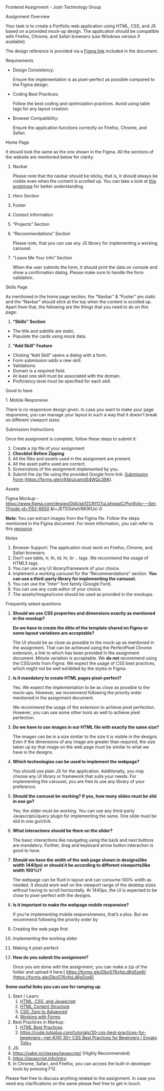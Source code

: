 Frontend Assignment - Josh Technology Group

Assignment Overview

Your task is to create a Portfolio web application using HTML, CSS, and JS based on a provided mock-up design. The application should be compatible with Firefox, Chrome, and Safari browsers (use Windows version if available).

The design reference is provided via a [Figma link](https://www.figma.com/design/DIdUsbfZCRYOTuLbhezaiC/Portfolio---Set-1?node-id=1152-6650&t=JETDSsheV8K9fUxi-0) included in the document.

Requirements

- Design Consistency:

  Ensure the implementation is as pixel-perfect as possible compared to the Figma design.

- Coding Best Practices:

  Follow the best coding and optimization practices. Avoid using table tags for any layout creation.

- Browser Compatibility:

  Ensure the application functions correctly on Firefox, Chrome, and Safari.

Home Page

It should look the same as the one shown in the Figma. All the sections of the website are mentioned below for clarity:

1. Navbar

   Please note that the navbar should be sticky, that is, it should always be visible even when the content is scrolled up. You can take a look at [this prototype](https://www.figma.com/proto/DIdUsbfZCRYOTuLbhezaiC/Portfolio---Set-1?node-id=1152-6650&t=JETDSsheV8K9fUxi-0&scaling=scale-down-width&content-scaling=fixed&page-id=0%3A1) for better understanding.

2. Hero Section
2. Footer
2. Contact Information
2. “Projects” Section
2. “Recommendations” Section

   Please note, that you can use any JS library for implementing a working carousel.

7. “Leave Me Your Info” Section

   When the user submits the form, it should print the data on console and show a confirmation dialog. Please make sure to handle the form validation.

Skills Page

As mentioned in the home page section, the “Navbar” & “Footer” are static and the “Navbar” should stick at the top when the content is scrolled up. Apart from that, the following are the things that you need to do on this page:

1. **“Skills” Section**
- The title and subtitle are static.
- Populate the cards using mock data.
2. **“Add Skill” Feature**
- Clicking “Add Skill” opens a dialog with a form.
- Form submission adds a new skill.
- Validations:
- Domain is a required field.
- At least one skill must be associated with the domain.
- Proficiency level must be specified for each skill.

Good to have

1\. Mobile Responsive

There is no responsive design given. In case you want to make your page responsive, you can manage your layout in such a way that it doesn’t break on different viewport sizes.

Submission Instructions

Once the assignment is complete, follow these steps to submit it:

1. Create a zip file of your assignment
1. **Checklist Before Zipping**
1. All the files and assets used in the assignment are present.
1. All the asset paths used are correct.
1. Screenshots of the assignment implemented by you.
3. Submit the zip file using the provided Google form link: [Submission Form ](https://forms.gle/c93pUcamdS4WQc39A)(https://forms.gle/c93pUcamdS4WQc39A).

Assets

Figma Mockup - https://www.figma.com/design/DIdUsbfZCRYOTuLbhezaiC/Portfolio---Set-1?node-id=1152-6650 &t=JETDSsheV8K9fUxi-0

**Note**: You can extract images from the Figma file. Follow the steps mentioned in the Figma document. For more information, you can refer to this [resource](https://help.figma.com/hc/en-us/articles/360040028114-Guide-to-exports-in-Figma#Export_assets_from_Figma).

Notes

1. Browser Support: The application must work on Firefox, Chrome, and Safari browsers.
1. Don’t use table, tr, th, td, hr, br .. tags. We recommend the usage of HTML5 tags.
1. You can use any UI library/framework of your choice.
1. Implement a working carousel for the “Recommendations” section. **You can use a third-party library for implementing the carousel.**
1. You can use the “Inter” font family (Google Font).
1. You can use any code editor of your choice.
1. The assets/images/icons should be used as provided in the mockups.

Frequently asked questions

1. **Should we use CSS properties and dimensions exactly as mentioned in the mockup?**

   **Do we have to create the ditto of the template shared on Figma or some layout variations are acceptable?**

   The UI should be as close as possible to the mock-up as mentioned in the assignment. That can be achieved using the PerfectPixel Chrome extension, a link to which has been provided in the assignment document. Minute variation is acceptable. We **do not** recommend using the CSS/units from Figma. We expect the usage of CSS best practices, which might not be well exhibited by the styles in Figma.

2. **Is it mandatory to create HTML pages pixel-perfect?**

   Yes. We expect the implementation to be as close as possible to the mock-ups. However, we recommend following the priority order mentioned in the assignment document.

   We recommend the usage of the extension to achieve pixel perfection. However, you can use some other tools as well to achieve pixel perfection.

3. **Do we have to use images in our HTML file with exactly the same size?**

   The images can be in a size similar to the size it is visible in the designs. Even if the dimensions of any image are greater than required, the size taken up by that image on the web page must be similar to what we have in the designs.

4. **Which technologies can be used to implement the webpage?**

   You should use plain JS for the application. Additionally, you may choose any UI library or framework that suits your needs. For implementing the carousel, you are free to use any library of your preference.

5. **Should the carousel be working? If yes, how many slides must be slid in one go?**

   Yes, the slider must be working. You can use any third-party Javascript/Jquery plugin for implementing the same. One slide must be slid in one go/click.

6. **What interactions should be there on the slider?**

   The basic interactions like navigating using the back and next buttons are mandatory. Further, drag and keyboard arrow button interaction is good to have.

7. **Should we have the width of the web page shown in designs(like width 1440px) or should it be according to different viewports(like width 100%)?**

   The webpage can be fluid in layout and can consume 100% width as needed. It should work well on the viewport range of the desktop sizes without having to scroll horizontally. At 1440px, the UI is expected to be close to pixel-perfect with the designs.

8. **Is it important to make the webpage mobile responsive?**

   If you’re implementing mobile responsiveness, that’s a plus. But we recommend following the priority order by

1. Creating the web page first
1. Implementing the working slider
1. Making it pixel-perfect
9. **How do you submit the assignment?**

   Once you are done with the assignment, you can make a zip of the folder and upload it here:[ https://forms.gle/Dbo576vfpLd6g5ze6](https://forms.gle/Dbo576vfpLd6g5ze6)

**Some useful links you can use for ramping up.**

1. Start / Learn:
   1. [HTML, CSS, and Javascript](https://developer.mozilla.org/en-US/docs/Web)
   1. [HTML Content Structure](https://web.dev/learn/accessibility/structure)
   1. [CSS: Zero to Advanced](https://web.dev/learn/css)
   1. [Working with Forms](https://web.dev/learn/forms)
1. Best Practices in Markup:
   1. [HTML Best Practices](https://github.com/hail2u/html-best-practices)
   1. [https://code.tutsplus.com/tutorials/30-css-best-practices-for-beginners--net-6741 30+ CSS Best Practices for Beginners | Envato Tuts+](https://code.tutsplus.com/tutorials/30-css-best-practices-for-beginners--net-6741)
1. JS:
1. <https://sabe.io/classes/javascript/> (Highly Recommended)
1. <https://javascript.info/intro>
4. In Chrome, Safari, and Firefox, you can access the built-in developer tools by pressing F12.

Please feel free to discuss anything related to the assignment. In case you need any clarifications on the same please feel free to get in touch.
